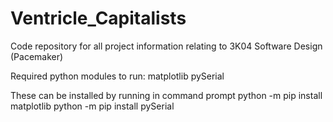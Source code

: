 # Ventricle_Capitalists
Code repository for all project information relating to 3K04 Software Design (Pacemaker)

Required python modules to run:
matplotlib
pySerial

These can be installed by running in command prompt
python -m pip install matplotlib
python -m pip install pySerial
